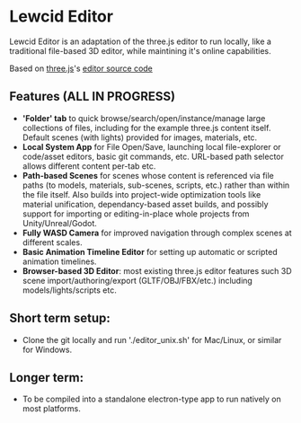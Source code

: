 # Lewcid Editor

Lewcid Editor is an adaptation of the three.js editor to run locally,
like a traditional file-based 3D editor, while maintining it's online capabilities.

Based on [three.js](https://threejs.org/)'s [editor source code](https://github.com/mrdoob/three.js)

## Features (ALL IN PROGRESS)
- **'Folder' tab** to quick browse/search/open/instance/manage large collections of files, including for the example three.js content itself. Default scenes (with lights) provided for images, materials, etc.
- **Local System App** for File Open/Save, launching local file-explorer or code/asset editors, basic git commands, etc. URL-based path selector allows different content per-tab etc.
- **Path-based Scenes** for scenes whose content is referenced via file paths (to models, materials, sub-scenes, scripts, etc.) rather than within the file itself. Also builds into project-wide optimization tools like material unification, dependancy-based asset builds, and possibly support for importing or editing-in-place whole projects from Unity/Unreal/Godot.
- **Fully WASD Camera** for improved navigation through complex scenes at different scales.
- **Basic Animation Timeline Editor** for setting up automatic or scripted animation timelines.
- **Browser-based 3D Editor**: most existing three.js editor features such 3D scene import/authoring/export (GLTF/OBJ/FBX/etc.) including models/lights/scripts etc.


## Short term setup:
- Clone the git locally and run './editor_unix.sh' for Mac/Linux, or similar for Windows.

## Longer term:
- To be compiled into a standalone electron-type app to run natively on most platforms.

